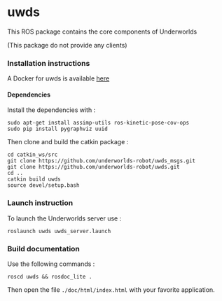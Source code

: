 # uwds
This ROS package contains the core components of Underworlds

(This package do not provide any clients)

### Installation instructions

A Docker for uwds is available [here](https://github.com/underworlds-robot/uwds_dockerfile)

#### Dependencies

Install the dependencies with :
```
sudo apt-get install assimp-utils ros-kinetic-pose-cov-ops
sudo pip install pygraphviz uuid
```
Then clone and build the catkin package :
```
cd catkin_ws/src
git clone https://github.com/underworlds-robot/uwds_msgs.git
git clone https://github.com/underworlds-robot/uwds.git
cd ..
catkin build uwds
source devel/setup.bash
```

### Launch instruction

To launch the Underworlds server use :
```
roslaunch uwds uwds_server.launch
```


### Build documentation
Use the following commands :

`roscd uwds && rosdoc_lite . `

Then open the file `./doc/html/index.html` with your favorite application.
